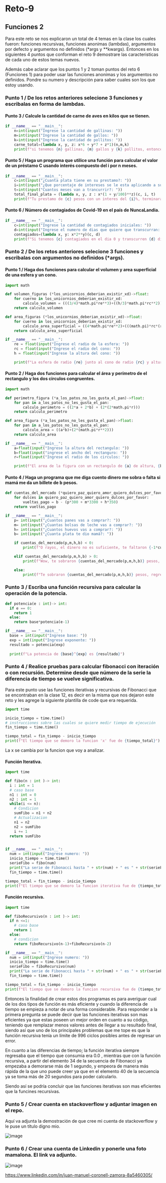# Reto-9
## Funciones 2
Para este reto se nos explicaron un total de 4 temas en la clase los cuales fueron: funciones recursivas, funciones anonimas (lambdas), argumentos por defecto y argumentos no definidos (*args y **kwargs). Entonces 
en los siguientes 4 puntos que conforman el reto 9 demostrare las caracteristicas de cada uno de estos temas nuevos.

Además cabe aclarar que los puntos 1 y 2 toman puntos del reto 6 (Funciones 1) para poder usar las funciones anonimas y los argumentos no definidos. Pondre su numero y descripción para saber cuales son los que 
estoy usando.

### Punto 1 / De los retos anteriores selecione 3 funciones y escribalas en forma de lambdas.

#### Punto 3 / Calcule la cantidad de carne de aves en kilos que se tienen.
```py
if __name__ == "__main__":
    n=int(input("Ingrese la cantidad de gallinas: "))
    m=int(input("Ingrese la cantidad de gallos: "))
    k=int(input("Ingrese la cantidad de pollitos: "))
    carne_total=(lambda x, y, z: x*6 + y*7 + z*1)(n,m,k)
    print(f"si tenemos {n} gallinas, {m} gallos y {k} pollitos, entonces tenemos un total de {carne_total} Kg de carne.")
```

#### Punto 5 / Haga un programa que utilice una función para calcular el valor de un préstamo C usando interés compuesto del i por n meses.
```py
if __name__ == "__main__":
    c=int(input("¿Cuanta plata tiene en su prestamo?: "))
    i=int(input("¿Que porcentaje de intereses se le esta aplicando a su prestamo?: "))
    t=int(input("Cuantos meses van a trancurrir?: "))
    total_final_plata = (lambda x, y, z : x*(1 + y/100)**z)(c, i, t)
    print(f"Tu prestamo de {c} pesos con un interes del {i}%, terminara siendo {total_final_plata} pesos, si transcuren {t} meses.")
```

#### Punto 6 / Número de contagiados de Covid-19 en el país de NuncaLandia.
```py
if __name__ == "__main__":
    c=int(input("Ingrese la cantidad de contagiados iniciales: "))
    d=int(input("Ingrese el numero de dias que quiere que transcurran: "))
    contagiados=(lambda x, y: x*2**y)(c, d)
    print(f"Si tenemos {c} contagiados en el dia 0 y transcurren {d} días, entonces, la cantidad final de enfermos va a ser de {contagiados}")
```

### Punto 2 / De los retos anteriores selecione 3 funciones y escribalas con argumentos no definidos (*args).

#### Punto 1 / Haga dos funciones para calcular el volumen y area superficial de una esfera y un cono.
```py
import math

def volumen_figuras (*los_unicornios_deberian_existir_xd)->float:
    for cuerno in los_unicornios_deberian_existir_xd:
        calculo_volumen = (((3/4)*math.pi*re**3)+((h/3)*math.pi*rc**2))
    return calculo_volumen

def area_figuras (*los_unicornios_deberian_existir_xd)->float:
    for cuerno in los_unicornios_deberian_existir_xd:
        calculo_area_superficial = ((4*math.pi*re**2)+(((math.pi)*rc*(rc**2+h**2))+(math.pi*rc**2)))
    return calculo_area_superficial

if __name__ == "__main__":
    re = float(input("Ingrese el radio de la esfera: "))
    rc = float(input("Ingrese el radio del cono: "))
    h = float(input("Ingrese la altura del cono: "))

    print(f"La esfera de radio {re} junto al cono de radio {rc} y altura {h} tienen un volumen de {volumen_figuras(re, rc, h)} y un area superficial de {area_figuras(re, rc, h)}.")
```

#### Punto 2 / Haga dos funciones para calcular el área y perímetro de el rectangulo y los dos circulos congruentes.
```py
import math

def perimetro_figura (*a_los_patos_no_les_gusta_el_pan)->float:
    for pan in a_los_patos_no_les_gusta_el_pan:
        calculo_perimetro = ((2*a + 2*b) + (2*(2*math.pi*r)))
    return calculo_perimetro

def area_figura (*a_los_patos_no_les_gusta_el_pan)->float:
    for pan in a_los_patos_no_les_gusta_el_pan:
        calculo_area = ((a*b)+(2*(math.pi*r**2)))
    return calculo_area

if __name__ == "__main__":
    a=float(input("Ingrese la altura del rectangulo: "))
    b=float(input("ingrese el ancho del rectanguro: "))
    r=float(input("Ingrese el radio de los circulos: "))

    print(f"El area de la figura con un rectangulo de {a} de altura, {b} de ancho y dos circulos de {r} de radio, es de {area_figura(a, b, r)} y su perimetro es de {perimetro_figura(a, b,r)}")
```

#### Punto 4 / Haga un programa que me diga cuento dinero me sobra o falta si mamá me da un billete de b pesos.
```py
def cuentas_del_mercado (*quiero_paz_quiero_amor_quiero_dulces_por_favor)->int:
    for dulces in quiero_paz_quiero_amor_quiero_dulces_por_favor:
        vueltas_pago = b - (p*300 + m*3300 + h*350)
    return vueltas_pago

if __name__ == "__main__":
    p= int(input("¿Cuantos panes vas a comprar?: "))
    m= int(input("¿Cuantas bolsas de leche vas a comprar?: "))
    h= int(input("¿Cuantos huevos vas a comprar?: "))
    b= int(input("¿Cuanta plata te dio mamá?: "))

    if cuentas_del_mercado(p,m,h,b) < 0:
        print(f"O rayos, el dinero no es suficiente, te faltaron {-1*cuentas_del_mercado(p,m,h,b)} pesos, ve y busca a mamá para que te de más dinero.")

    elif cuentas_del_mercado(p,m,h,b) > 0:
        print(f"Wow, te sobraron {cuentas_del_mercado(p,m,h,b)} pesos, deberias comprarte un dulce como compensación de tu trabajo.")

    else:
        print(f"Te sobraron {cuentas_del_mercado(p,m,h,b)} pesos, regresa a casa.")    
```

### Punto 3 / Escriba una función recursiva para calcular la operación de la potencia.
```py
def potencia(e : int)-> int:
  if e == 0: 
    return 1
  else:
    return base*potencia(e-1)

if __name__ == "__main__":
  base = int(input("Ingrese base: "))
  exp = int(input("Ingrese exponente: "))
  resultado = potencia(exp)
  
  print(f"La potencia de {base}^{exp} es {resultado}")
```

### Punto 4 / Realice pruebas para calcular fibonacci con iteración o con recursión. Determine desde que número de la serie la diferencia de tiempo se vuelve significativa.

Para este punto use las funciones iterativas y recursivas de Fibonacci que se encontraban en la clase 12, es decir en la misma que nos dejaron este reto y les agrege la siguiente plantilla de code que era
requerida.
```py
import time

inicio_tiempo = time.time()
# instrucciones sobre las cuales se quiere medir tiempo de ejecución
fin_tiempo = time.time()

tiempo_total = fin_tiempo - inicio_tiempo
print(f"El tiempo que se demoro la funcion 'x' fue de {tiempo_total}")
```
La x se cambia por la funcion que voy a analizar.

#### Función Iterativa.
```py
import time

def fibo(n : int )-> int:
  i : int = 1
  # caso base
  n1 : int = 0
  n2 : int = 1
  while(i <= n):
    # Condicion
    sumFibo = n1 + n2
    # Actualizacion
    n1 = n2
    n2 = sumFibo
    i += 1
  return sumFibo


if __name__ == "__main__":
  num = int(input("Ingrese numero: "))
  inicio_tiempo = time.time()
  serieFibo = fibo(num)
  print("La serie de Fibonacci hasta " + str(num) + " es " + str(serieFibo))
  fin_tiempo = time.time()

tiempo_total = fin_tiempo - inicio_tiempo
print(f"El tiempo que se demoro la funcion iterativa fue de {tiempo_total}")
```

#### Función recursiva.
```py
import time

def fiboRecursivo(n : int )-> int:
  if n <=1:
    # caso base
    return 1
  else:
    # condicion
    return fiboRecursivo(n-1)+fiboRecursivo(n-2)  

if __name__ == "__main__":
  num = int(input("Ingrese numero: "))
  inicio_tiempo = time.time()
  serieFibo = fiboRecursivo(num)
  print("La serie de Fibonacci hasta " + str(num) + " es " + str(serieFibo))
  fin_tiempo = time.time()

tiempo_total = fin_tiempo - inicio_tiempo
print(f"El tiempo que se demoro la funcion recursiva fue de {tiempo_total}")
```

Entonces la finalidad de crear estos dos programas es para averiguar cual de los dos tipos de función es más eficiente y cuando la diferencia de tiempo se empieza a notar de una forma considerable. Para responder
a la primera pregunta se puede decir que las funciones iterativas son mas eficientes ya que estas poseen un mejor orden en cuanto a su código, teniendo que remplazar menos valores antes de llegar a su resultado
final, siendo así que uno de los principales problemas que me tope es que la función recursiva tenía un límite de 996 ciclos posibles antes de regresar un error.

En cuanto a las diferencias de tiempo; la función iterativa siempre regresaba que el tiempo que consumia era 0.0 , mientras que con la función recursiva, a partir del elemento 34 de la secuencia de Fibonacci ya
empezaba a demorarse más de 1 segundo, y empeora de manera más rápida de la que uno puede creer ya que en el elemento 40 de la secuencia ya se toma más de 20 segundos para poder calcularlo.

Siendo así se podría concluir que las funciones iterativas son mas eficientes que la funcines recursivas.

### Punto 5 / Crear cuenta en stackoverflow y adjuntar imagen en el repo.
Aquí va adjunta la demostración de que cree mi cuenta de stackoverflow y le puse un título digno mio.

![image](https://github.com/JMC020406/Reto-9/assets/159207395/e15a5f06-9b4c-4771-9650-059bdaefcc41)

### Punto 6 / Crear una cuenta de Linkedin y ponerle una foto mamalona. El link va adjunto.

![image](https://github.com/JMC020406/Reto-9/assets/159207395/17ee7508-03b5-40b4-a9c1-a2004a4a93f7)

https://www.linkedin.com/in/juan-manuel-coronell-zamora-8a5460305/ 




